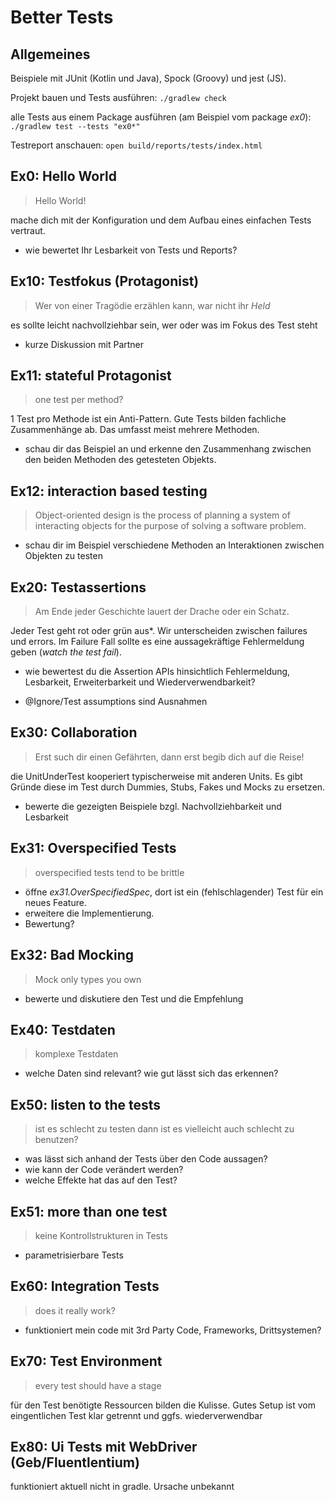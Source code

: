 Better Tests
============

Allgemeines
-----------

Beispiele mit JUnit (Kotlin und Java), Spock (Groovy) und jest (JS). 

Projekt bauen und Tests ausführen: `./gradlew check`

alle Tests aus einem Package ausführen (am Beispiel vom package _ex0_): `./gradlew test --tests "ex0*"`

Testreport anschauen: `open build/reports/tests/index.html`

Ex0: Hello World 
----------------

> Hello World!

mache dich mit der Konfiguration und dem Aufbau eines einfachen Tests vertraut.

- wie bewertet Ihr Lesbarkeit von Tests und Reports?

Ex10: Testfokus (Protagonist)
-----------------------------

> Wer von einer Tragödie erzählen kann, war nicht ihr _Held_

es sollte leicht nachvollziehbar sein, wer oder was im Fokus des Test steht

- kurze Diskussion mit Partner

Ex11: stateful Protagonist
--------------------------

> one test per method?

1 Test pro Methode ist ein Anti-Pattern. Gute Tests bilden
fachliche Zusammenhänge ab. Das umfasst meist mehrere
Methoden. 

- schau dir das Beispiel an und erkenne den Zusammenhang zwischen den beiden
Methoden des getesteten Objekts.

Ex12: interaction based testing
-------------------------------

> Object-oriented design is the process of planning a system of interacting 
> objects for the purpose of solving a software problem.

- schau dir im Beispiel verschiedene Methoden an Interaktionen zwischen Objekten zu testen

Ex20: Testassertions
--------------------

> Am Ende jeder Geschichte lauert der Drache oder ein Schatz.

Jeder Test geht rot oder grün aus*. Wir unterscheiden zwischen failures und errors.
Im Failure Fall sollte es eine aussagekräftige Fehlermeldung geben (_watch
the test fail_).

- wie bewertest du die Assertion APIs hinsichtlich Fehlermeldung, 
    Lesbarkeit, Erweiterbarkeit und Wiederverwendbarkeit?

* @Ignore/Test assumptions sind Ausnahmen
  
Ex30: Collaboration
-------------------

> Erst such dir einen Gefährten, dann erst begib dich auf die Reise!

die UnitUnderTest kooperiert typischerweise mit anderen Units. Es gibt 
Gründe diese im Test durch Dummies, Stubs, Fakes und Mocks zu ersetzen.

- bewerte die gezeigten Beispiele bzgl. Nachvollziehbarkeit und Lesbarkeit

Ex31: Overspecified Tests
-------------------------

> overspecified tests tend to be brittle

- öffne _ex31.OverSpecifiedSpec_, dort ist ein (fehlschlagender)
  Test für ein neues Feature. 
- erweitere die Implementierung.
- Bewertung?

Ex32: Bad Mocking
-----------------

> Mock only types you own

- bewerte und diskutiere den Test und die Empfehlung

Ex40: Testdaten
---------------

> komplexe Testdaten

- welche Daten sind relevant? wie gut lässt sich das erkennen?

Ex50: listen to the tests
-------------------------

> ist es schlecht zu testen dann ist es vielleicht 
>    auch schlecht zu benutzen?

- was lässt sich anhand der Tests über den Code aussagen?
- wie kann der Code verändert werden?
- welche Effekte hat das auf den Test?

Ex51: more than one test
------------------------

> keine Kontrollstrukturen in Tests

- parametrisierbare Tests
    
Ex60: Integration Tests
-----------------------

> does it really work?

- funktioniert mein code mit 3rd Party Code, Frameworks, Drittsystemen?

Ex70: Test Environment
----------------------

> every test should have a stage

für den Test benötigte Ressourcen bilden die Kulisse. Gutes Setup
ist vom eingentlichen Test klar getrennt und ggfs. wiederverwendbar

Ex80: Ui Tests mit WebDriver (Geb/Fluentlentium)
------------------------------------------------

funktioniert aktuell nicht in gradle. Ursache unbekannt

